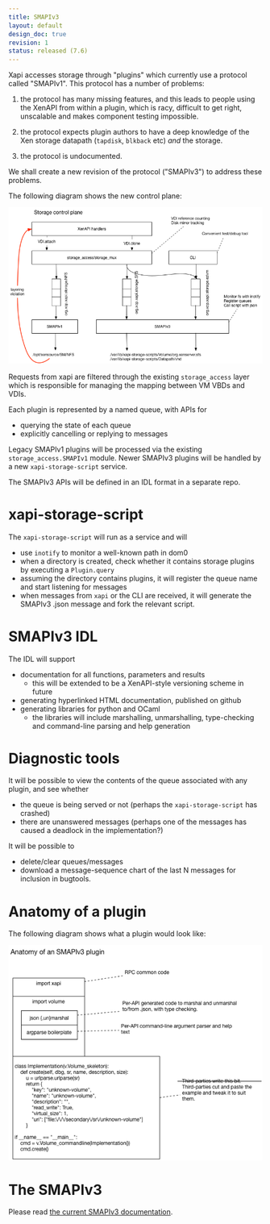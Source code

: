 ```yaml
---
title: SMAPIv3
layout: default
design_doc: true
revision: 1
status: released (7.6)
---
```


Xapi accesses storage through "plugins" which currently use a protocol
called "SMAPIv1". This protocol has a number of problems:

1. the protocol has many missing features, and this leads to people
   using the XenAPI from within a plugin, which is racy, difficult to
   get right, unscalable and makes component testing impossible.

2. the protocol expects plugin authors to have a deep knowledge of the
   Xen storage datapath (`tapdisk`, `blkback` etc) *and* the storage.

3. the protocol is undocumented.

We shall create a new revision of the protocol ("SMAPIv3") to address these
problems.

The following diagram shows the new control plane:

![Storage control plane](smapiv3.png)

Requests from xapi are filtered through the existing `storage_access`
layer which is responsible for managing the mapping between VM VBDs and
VDIs.

Each plugin is represented by a named queue, with APIs for

- querying the state of each queue
- explicitly cancelling or replying to messages

Legacy SMAPIv1 plugins will be processed via the existing `storage_access.SMAPIv1`
module. Newer SMAPIv3 plugins will be handled by a new `xapi-storage-script`
service.

The SMAPIv3 APIs will be defined in an IDL format in a separate repo.

xapi-storage-script
===================

The `xapi-storage-script` will run as a service and will

- use `inotify` to monitor a well-known path in dom0
- when a directory is created, check whether it contains storage plugins by
  executing a `Plugin.query`
- assuming the directory contains plugins, it will register the queue name
  and start listening for messages
- when messages from `xapi` or the CLI are received, it will generate the SMAPIv3
  .json message and fork the relevant script.

SMAPIv3 IDL
===========

The IDL will support

- documentation for all functions, parameters and results
  - this will be extended to be a XenAPI-style versioning scheme in future
- generating hyperlinked HTML documentation, published on github
- generating libraries for python and OCaml
  - the libraries will include marshalling, unmarshalling, type-checking
    and command-line parsing and help generation

Diagnostic tools
================

It will be possible to view the contents of the queue associated with any
plugin, and see whether

- the queue is being served or not (perhaps the `xapi-storage-script` has
  crashed)
- there are unanswered messages (perhaps one of the messages has caused
  a deadlock in the implementation?)

It will be possible to

- delete/clear queues/messages
- download a message-sequence chart of the last N messages for inclusion in
  bugtools.

Anatomy of a plugin
===================

The following diagram shows what a plugin would look like:

![Anatomy of a plugin](plugin.png)

The SMAPIv3
===========

Please read [the current SMAPIv3 documentation](https://xapi-project.github.io/xapi-storage).
